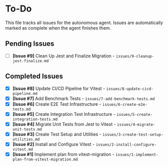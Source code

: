 # To-Do

This file tracks all issues for the autonomous agent. Issues are automatically marked as complete when the agent finishes them.

## Pending Issues
- [ ] **[Issue #9]** Clean Up Jest and Finalize Migration - `issues/9-cleanup-jest-finalize.md`

## Completed Issues
- [x] **[Issue #8]** Update CI/CD Pipeline for Vitest - `issues/8-update-cicd-pipeline.md`
- [x] **[Issue #7]** Add Benchmark Tests - `issues/7-add-benchmark-tests.md`
- [x] **[Issue #6]** Create E2E Test Infrastructure - `issues/6-create-e2e-tests.md`
- [x] **[Issue #5]** Create Integration Test Infrastructure - `issues/5-create-integration-tests.md`
- [x] **[Issue #4]** Migrate Unit Tests from Jest to Vitest - `issues/4-migrate-unit-tests.md`
- [x] **[Issue #3]** Create Test Setup and Utilities - `issues/3-create-test-setup-utilities.md`
- [x] **[Issue #2]** Install and Configure Vitest - `issues/2-install-configure-vitest.md`
- [x] **[Issue #1]** Implement plan from vitest-migration - `issues/1-implement-plan-from-vitest-migration.md`